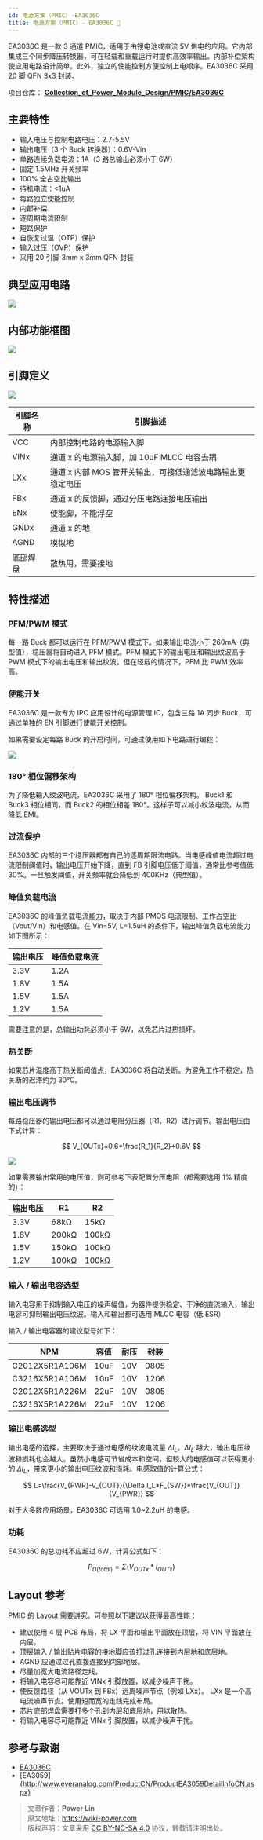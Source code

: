 ```yaml
---
id: 电源方案（PMIC）-EA3036C
title: 电源方案（PMIC）- EA3036C 🚧
---
```


EA3036C 是一款 3 通道 PMIC，适用于由锂电池或直流 5V 供电的应用。它内部集成三个同步降压转换器，可在轻载和重载运行时提供高效率输出。内部补偿架构使应用电路设计简单。此外，独立的使能控制方便控制上电顺序。EA3036C 采用 20 脚 QFN 3x3 封装。

项目仓库： [**Collection_of_Power_Module_Design/PMIC/EA3036C**](https://github.com/linyuxuanlin/Collection_of_Power_Module_Design/tree/main/PMIC/EA3036C)

## 主要特性

- 输入电压与控制电路电压：2.7-5.5V
- 输出电压（3 个 Buck 转换器）：0.6V-Vin
- 单路连续负载电流：1A（3 路总输出必须小于 6W）
- 固定 1.5MHz 开关频率
- 100% 全占空比输出
- 待机电流：<1uA
- 每路独立使能控制
- 内部补偿
- 逐周期电流限制
- 短路保护
- 自恢复过温（OTP）保护
- 输入过压（OVP）保护
- 采用 20 引脚 3mm x 3mm QFN 封装

## 典型应用电路

![](https://wiki-media-1253965369.cos.ap-guangzhou.myqcloud.com/img/20220417095917.png)

## 内部功能框图

![](https://wiki-media-1253965369.cos.ap-guangzhou.myqcloud.com/img/20220417001936.png)

## 引脚定义

![](https://wiki-media-1253965369.cos.ap-guangzhou.myqcloud.com/img/20220416234110.png)

| 引脚名称 | 引脚描述                                                   |
| -------- | ---------------------------------------------------------- |
| VCC      | 内部控制电路的电源输入脚                                   |
| VINx     | 通道 x 的电源输入脚，加 10uF MLCC 电容去耦                 |
| LXx      | 通道 x 内部 MOS 管开关输出，可接低通滤波电路输出更稳定电压 |
| FBx      | 通道 x 的反馈脚，通过分压电路连接电压输出                  |
| ENx      | 使能脚，不能浮空                                           |
| GNDx     | 通道 x 的地                                                |
| AGND     | 模拟地                                                     |
| 底部焊盘 | 散热用，需要接地                                           |

## 特性描述

### PFM/PWM 模式

每一路 Buck 都可以运行在 PFM/PWM 模式下。如果输出电流小于 260mA（典型值），稳压器将自动进入 PFM 模式。PFM 模式下的输出电压和输出纹波高于 PWM 模式下的输出电压和输出纹波。但在轻载的情况下，PFM 比 PWM 效率高。

### 使能开关

EA3036C 是一款专为 IPC 应用设计的电源管理 IC，包含三路 1A 同步 Buck，可通过单独的 EN 引脚进行使能开关控制。

如果需要设定每路 Buck 的开启时间，可通过使用如下电路进行编程：

![](https://wiki-media-1253965369.cos.ap-guangzhou.myqcloud.com/img/20220417100845.png)

### 180° 相位偏移架构

为了降低输入纹波电流，EA3036C 采用了 180° 相位偏移架构。 Buck1 和 Buck3 相位相同，而 Buck2 的相位相差 180°。这样子可以减小纹波电流，从而降低 EMI。

### 过流保护

EA3036C 内部的三个稳压器都有自己的逐周期限流电路。当电感峰值电流超过电流限制阈值时，输出电压开始下降，直到 FB 引脚电压低于阈值，通常比参考值低 30%。一旦触发阈值，开关频率就会降低到 400KHz（典型值）。

### 峰值负载电流

EA3036C 的峰值负载电流能力，取决于内部 PMOS 电流限制、工作占空比（Vout/Vin）和电感值。在 Vin=5V, L=1.5uH 的条件下，输出峰值负载电流能力如下图所示：

| 输出电压 | 峰值负载电流 |
| -------- | ------------ |
| 3.3V     | 1.2A         |
| 1.8V     | 1.5A         |
| 1.5V     | 1.5A         |
| 1.2V     | 1.5A         |

需要注意的是，总输出功耗必须小于 6W，以免芯片过热损坏。

### 热关断

如果芯片温度高于热关断阈值点，EA3036C 将自动关断。为避免工作不稳定，热关断的迟滞约为 30°C。

### 输出电压调节

每路稳压器的输出电压都可以通过电阻分压器（R1、R2）进行调节。输出电压由下式计算：

$$
V_{OUTx}=0.6*\frac{R_1}{R_2}+0.6V
$$

![](https://wiki-media-1253965369.cos.ap-guangzhou.myqcloud.com/img/20220417230210.png)

如果需要输出常用的电压值，则可参考下表配置分压电阻（都需要选用 1% 精度的）：

| 输出电压 | R1    | R2    |
| -------- | ----- | ----- |
| 3.3V     | 68kΩ  | 15kΩ  |
| 1.8V     | 200kΩ | 100kΩ |
| 1.5V     | 150kΩ | 100kΩ |
| 1.2V     | 100kΩ | 100kΩ |

### 输入 / 输出电容选型

输入电容用于抑制输入电压的噪声幅值，为器件提供稳定、干净的直流输入，输出电容可抑制输出电压纹波。输入和输出都可选用 MLCC 电容（低 ESR）

输入 / 输出电容器的建议型号如下：

| NPM            | 容值 | 耐压 | 封装 |
| -------------- | ---- | ---- | ---- |
| C2012X5R1A106M | 10uF | 10V  | 0805 |
| C3216X5R1A106M | 10uF | 10V  | 1206 |
| C2012X5R1A226M | 22uF | 10V  | 0805 |
| C3216X5R1A226M | 22uF | 10V  | 1206 |

### 输出电感选型

输出电感的选择，主要取决于通过电感的纹波电流量 $\Delta I_L$。$\Delta I_L$ 越大，输出电压纹波和损耗也会越大。虽然小电感可节省成本和空间，但较大的电感值可以获得更小的 $\Delta I_L$，带来更小的输出电压纹波和损耗。电感取值的计算公式：

$$
L=\frac{V_{PWR}-V_{OUT}}{\Delta I_L*F_{SW}}*\frac{V_{OUT}}{V_{PWR}}
$$

对于大多数应用场景，EA3036C 可选用 1.0~2.2uH 的电感。

### 功耗

EA3036C 的总功耗不应超过 6W，计算公式如下：

$$
P_{D(total)}=\Sigma (V_{OUTx}*I_{OUTx})
$$

## Layout 参考

PMIC 的 Layout 需要讲究。可参照以下建议以获得最高性能：

- 建议使用 4 层 PCB 布局，将 LX 平面和输出平面放在顶层，将 VIN 平面放在内层。
- 顶层输入 / 输出贴片电容的接地脚应该打过孔连接到内层地和底层地。
- AGND 应通过过孔直接连接到内部地层。
- 尽量加宽大电流路径走线。
- 将输入电容尽可能靠近 VINx 引脚放置，以减少噪声干扰。
- 使反馈路径（从 VOUTx 到 FBx）远离噪声节点（例如 LXx）。 LXx 是一个高电流噪声节点。使用短而宽的走线完成布局。
- 芯片底部焊盘需要打多个孔到内层和底层地，用以散热。
- 将输入电容尽可能靠近 VINx 引脚放置，以减少噪声干扰。

## 参考与致谢

- [EA3036C](http://www.everanalog.com/Product/ProductEA3036CDetailInfo.aspx)
- [EA3059]{http://www.everanalog.com/ProductCN/ProductEA3059DetailInfoCN.aspx}

> 文章作者：**Power Lin**  
> 原文地址：<https://wiki-power.com>  
> 版权声明：文章采用 [CC BY-NC-SA 4.0](https://creativecommons.org/licenses/by/4.0/deed.zh) 协议，转载请注明出处。
